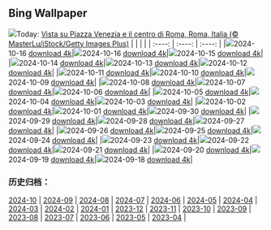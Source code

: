 ## Bing Wallpaper
![](https://www.bing.com/th?id=OHR.RomeFilmFestival_IT-IT3375259000_UHD.jpg&w=1000)Today: [Vista su Piazza Venezia e il centro di Roma, Roma, Italia (© MasterLu/iStock/Getty Images Plus)](https://www.bing.com/th?id=OHR.RomeFilmFestival_IT-IT3375259000_UHD.jpg&rf=LaDigue_UHD.jpg&pid=hp&w=3840&h=2160&rs=1&c=4)
|      |      |      |
| :----: | :----: | :----: |
|![](https://www.bing.com/th?id=OHR.RomeFilmFestival_IT-IT3375259000_UHD.jpg&pid=hp&w=384&h=216&rs=1&c=4)2024-10-16 [download 4k](https://www.bing.com/th?id=OHR.RomeFilmFestival_IT-IT3375259000_UHD.jpg&rf=LaDigue_UHD.jpg&pid=hp&w=3840&h=2160&rs=1&c=4)|![](https://www.bing.com/th?id=OHR.RomeFilmFestival_IT-IT1206771137_UHD.jpg&pid=hp&w=384&h=216&rs=1&c=4)2024-10-16 [download 4k](https://www.bing.com/th?id=OHR.RomeFilmFestival_IT-IT1206771137_UHD.jpg&rf=LaDigue_UHD.jpg&pid=hp&w=3840&h=2160&rs=1&c=4)|![](https://www.bing.com/th?id=OHR.FossilsDorset_IT-IT8161903804_UHD.jpg&pid=hp&w=384&h=216&rs=1&c=4)2024-10-15 [download 4k](https://www.bing.com/th?id=OHR.FossilsDorset_IT-IT8161903804_UHD.jpg&rf=LaDigue_UHD.jpg&pid=hp&w=3840&h=2160&rs=1&c=4)|
|![](https://www.bing.com/th?id=OHR.CocoBeach_IT-IT3512339679_UHD.jpg&pid=hp&w=384&h=216&rs=1&c=4)2024-10-14 [download 4k](https://www.bing.com/th?id=OHR.CocoBeach_IT-IT3512339679_UHD.jpg&rf=LaDigue_UHD.jpg&pid=hp&w=3840&h=2160&rs=1&c=4)|![](https://www.bing.com/th?id=OHR.AlcazarSeville_IT-IT0712843452_UHD.jpg&pid=hp&w=384&h=216&rs=1&c=4)2024-10-13 [download 4k](https://www.bing.com/th?id=OHR.AlcazarSeville_IT-IT0712843452_UHD.jpg&rf=LaDigue_UHD.jpg&pid=hp&w=3840&h=2160&rs=1&c=4)|![](https://www.bing.com/th?id=OHR.QuebecDuck_IT-IT4692189372_UHD.jpg&pid=hp&w=384&h=216&rs=1&c=4)2024-10-12 [download 4k](https://www.bing.com/th?id=OHR.QuebecDuck_IT-IT4692189372_UHD.jpg&rf=LaDigue_UHD.jpg&pid=hp&w=3840&h=2160&rs=1&c=4)|
|![](https://www.bing.com/th?id=OHR.CelticColours_IT-IT4571823616_UHD.jpg&pid=hp&w=384&h=216&rs=1&c=4)2024-10-11 [download 4k](https://www.bing.com/th?id=OHR.CelticColours_IT-IT4571823616_UHD.jpg&rf=LaDigue_UHD.jpg&pid=hp&w=3840&h=2160&rs=1&c=4)|![](https://www.bing.com/th?id=OHR.SoranoItaly_IT-IT6958617726_UHD.jpg&pid=hp&w=384&h=216&rs=1&c=4)2024-10-10 [download 4k](https://www.bing.com/th?id=OHR.SoranoItaly_IT-IT6958617726_UHD.jpg&rf=LaDigue_UHD.jpg&pid=hp&w=3840&h=2160&rs=1&c=4)|![](https://www.bing.com/th?id=OHR.AspensColorado_IT-IT4462449086_UHD.jpg&pid=hp&w=384&h=216&rs=1&c=4)2024-10-09 [download 4k](https://www.bing.com/th?id=OHR.AspensColorado_IT-IT4462449086_UHD.jpg&rf=LaDigue_UHD.jpg&pid=hp&w=3840&h=2160&rs=1&c=4)|
|![](https://www.bing.com/th?id=OHR.MototiOctopus_IT-IT6416760928_UHD.jpg&pid=hp&w=384&h=216&rs=1&c=4)2024-10-08 [download 4k](https://www.bing.com/th?id=OHR.MototiOctopus_IT-IT6416760928_UHD.jpg&rf=LaDigue_UHD.jpg&pid=hp&w=3840&h=2160&rs=1&c=4)|![](https://www.bing.com/th?id=OHR.ElbePhilharmonic_IT-IT4294250253_UHD.jpg&pid=hp&w=384&h=216&rs=1&c=4)2024-10-07 [download 4k](https://www.bing.com/th?id=OHR.ElbePhilharmonic_IT-IT4294250253_UHD.jpg&rf=LaDigue_UHD.jpg&pid=hp&w=3840&h=2160&rs=1&c=4)|![](https://www.bing.com/th?id=OHR.ValleAostaGranParadiso_IT-IT5881740566_UHD.jpg&pid=hp&w=384&h=216&rs=1&c=4)2024-10-06 [download 4k](https://www.bing.com/th?id=OHR.ValleAostaGranParadiso_IT-IT5881740566_UHD.jpg&rf=LaDigue_UHD.jpg&pid=hp&w=3840&h=2160&rs=1&c=4)|
|![](https://www.bing.com/th?id=OHR.ElephantTeacher_IT-IT9988351261_UHD.jpg&pid=hp&w=384&h=216&rs=1&c=4)2024-10-05 [download 4k](https://www.bing.com/th?id=OHR.ElephantTeacher_IT-IT9988351261_UHD.jpg&rf=LaDigue_UHD.jpg&pid=hp&w=3840&h=2160&rs=1&c=4)|![](https://www.bing.com/th?id=OHR.EuropaMoon_IT-IT5266996752_UHD.jpg&pid=hp&w=384&h=216&rs=1&c=4)2024-10-04 [download 4k](https://www.bing.com/th?id=OHR.EuropaMoon_IT-IT5266996752_UHD.jpg&rf=LaDigue_UHD.jpg&pid=hp&w=3840&h=2160&rs=1&c=4)|![](https://www.bing.com/th?id=OHR.TajMahalReflection_IT-IT1242921978_UHD.jpg&pid=hp&w=384&h=216&rs=1&c=4)2024-10-03 [download 4k](https://www.bing.com/th?id=OHR.TajMahalReflection_IT-IT1242921978_UHD.jpg&rf=LaDigue_UHD.jpg&pid=hp&w=3840&h=2160&rs=1&c=4)|
|![](https://www.bing.com/th?id=OHR.LakeInItalianNonni_IT-IT2833873964_UHD.jpg&pid=hp&w=384&h=216&rs=1&c=4)2024-10-02 [download 4k](https://www.bing.com/th?id=OHR.LakeInItalianNonni_IT-IT2833873964_UHD.jpg&rf=LaDigue_UHD.jpg&pid=hp&w=3840&h=2160&rs=1&c=4)|![](https://www.bing.com/th?id=OHR.HalfDomeYosemite_IT-IT2723116418_UHD.jpg&pid=hp&w=384&h=216&rs=1&c=4)2024-10-01 [download 4k](https://www.bing.com/th?id=OHR.HalfDomeYosemite_IT-IT2723116418_UHD.jpg&rf=LaDigue_UHD.jpg&pid=hp&w=3840&h=2160&rs=1&c=4)|![](https://www.bing.com/th?id=OHR.WalrusNorway_IT-IT2593695501_UHD.jpg&pid=hp&w=384&h=216&rs=1&c=4)2024-09-30 [download 4k](https://www.bing.com/th?id=OHR.WalrusNorway_IT-IT2593695501_UHD.jpg&rf=LaDigue_UHD.jpg&pid=hp&w=3840&h=2160&rs=1&c=4)|
|![](https://www.bing.com/th?id=OHR.ConnecticutBridge_IT-IT2485348656_UHD.jpg&pid=hp&w=384&h=216&rs=1&c=4)2024-09-29 [download 4k](https://www.bing.com/th?id=OHR.ConnecticutBridge_IT-IT2485348656_UHD.jpg&rf=LaDigue_UHD.jpg&pid=hp&w=3840&h=2160&rs=1&c=4)|![](https://www.bing.com/th?id=OHR.FloridaSeashore_IT-IT3615650453_UHD.jpg&pid=hp&w=384&h=216&rs=1&c=4)2024-09-28 [download 4k](https://www.bing.com/th?id=OHR.FloridaSeashore_IT-IT3615650453_UHD.jpg&rf=LaDigue_UHD.jpg&pid=hp&w=3840&h=2160&rs=1&c=4)|![](https://www.bing.com/th?id=OHR.VeniceAerial_IT-IT9053737522_UHD.jpg&pid=hp&w=384&h=216&rs=1&c=4)2024-09-27 [download 4k](https://www.bing.com/th?id=OHR.VeniceAerial_IT-IT9053737522_UHD.jpg&rf=LaDigue_UHD.jpg&pid=hp&w=3840&h=2160&rs=1&c=4)|
|![](https://www.bing.com/th?id=OHR.WindRiverAlaska_IT-IT8914553087_UHD.jpg&pid=hp&w=384&h=216&rs=1&c=4)2024-09-26 [download 4k](https://www.bing.com/th?id=OHR.WindRiverAlaska_IT-IT8914553087_UHD.jpg&rf=LaDigue_UHD.jpg&pid=hp&w=3840&h=2160&rs=1&c=4)|![](https://www.bing.com/th?id=OHR.FestivalMedioevo_IT-IT1145169158_UHD.jpg&pid=hp&w=384&h=216&rs=1&c=4)2024-09-25 [download 4k](https://www.bing.com/th?id=OHR.FestivalMedioevo_IT-IT1145169158_UHD.jpg&rf=LaDigue_UHD.jpg&pid=hp&w=3840&h=2160&rs=1&c=4)|![](https://www.bing.com/th?id=OHR.SkaftafellWaterfall_IT-IT8228006063_UHD.jpg&pid=hp&w=384&h=216&rs=1&c=4)2024-09-24 [download 4k](https://www.bing.com/th?id=OHR.SkaftafellWaterfall_IT-IT8228006063_UHD.jpg&rf=LaDigue_UHD.jpg&pid=hp&w=3840&h=2160&rs=1&c=4)|
|![](https://www.bing.com/th?id=OHR.IcebergOtter_IT-IT1022264475_UHD.jpg&pid=hp&w=384&h=216&rs=1&c=4)2024-09-23 [download 4k](https://www.bing.com/th?id=OHR.IcebergOtter_IT-IT1022264475_UHD.jpg&rf=LaDigue_UHD.jpg&pid=hp&w=3840&h=2160&rs=1&c=4)|![](https://www.bing.com/th?id=OHR.AutumnCumbria_IT-IT4193827391_UHD.jpg&pid=hp&w=384&h=216&rs=1&c=4)2024-09-22 [download 4k](https://www.bing.com/th?id=OHR.AutumnCumbria_IT-IT4193827391_UHD.jpg&rf=LaDigue_UHD.jpg&pid=hp&w=3840&h=2160&rs=1&c=4)|![](https://www.bing.com/th?id=OHR.MunichBeerfest_IT-IT3943225360_UHD.jpg&pid=hp&w=384&h=216&rs=1&c=4)2024-09-21 [download 4k](https://www.bing.com/th?id=OHR.MunichBeerfest_IT-IT3943225360_UHD.jpg&rf=LaDigue_UHD.jpg&pid=hp&w=3840&h=2160&rs=1&c=4)|
|![](https://www.bing.com/th?id=OHR.OcracokeLight_IT-IT0714167310_UHD.jpg&pid=hp&w=384&h=216&rs=1&c=4)2024-09-20 [download 4k](https://www.bing.com/th?id=OHR.OcracokeLight_IT-IT0714167310_UHD.jpg&rf=LaDigue_UHD.jpg&pid=hp&w=3840&h=2160&rs=1&c=4)|![](https://www.bing.com/th?id=OHR.PiratePlayground_IT-IT1371008895_UHD.jpg&pid=hp&w=384&h=216&rs=1&c=4)2024-09-19 [download 4k](https://www.bing.com/th?id=OHR.PiratePlayground_IT-IT1371008895_UHD.jpg&rf=LaDigue_UHD.jpg&pid=hp&w=3840&h=2160&rs=1&c=4)|![](https://www.bing.com/th?id=OHR.GujoHachiman_IT-IT6052956461_UHD.jpg&pid=hp&w=384&h=216&rs=1&c=4)2024-09-18 [download 4k](https://www.bing.com/th?id=OHR.GujoHachiman_IT-IT6052956461_UHD.jpg&rf=LaDigue_UHD.jpg&pid=hp&w=3840&h=2160&rs=1&c=4)|

### 历史归档：
[2024-10](/other/it-it/picture/2024-10/) | [2024-09](/other/it-it/picture/2024-09/) | [2024-08](/other/it-it/picture/2024-08/) | [2024-07](/other/it-it/picture/2024-07/) | [2024-06](/other/it-it/picture/2024-06/) | [2024-05](/other/it-it/picture/2024-05/) | [2024-04](/other/it-it/picture/2024-04/) | [2024-03](/other/it-it/picture/2024-03/) | 
[2024-02](/other/it-it/picture/2024-02/) | [2024-01](/other/it-it/picture/2024-01/) | [2023-12](/other/it-it/picture/2023-12/) | [2023-11](/other/it-it/picture/2023-11/) | [2023-10](/other/it-it/picture/2023-10/) | [2023-09](/other/it-it/picture/2023-09/) | [2023-08](/other/it-it/picture/2023-08/) | [2023-07](/other/it-it/picture/2023-07/) | 
[2023-06](/other/it-it/picture/2023-06/) | [2023-05](/other/it-it/picture/2023-05/) | [2023-04](/other/it-it/picture/2023-04/) | 